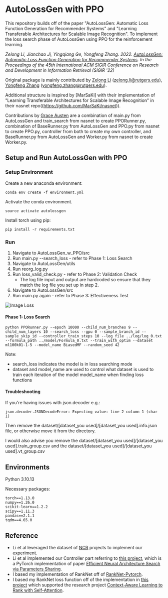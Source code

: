 # AutoLossGen with PPO

This repository builds off of the paper "AutoLossGen: Automatic Loss Function Generation for Recommender Systems" and "Learning Transferable Architectures for Scalable Image Recognition". To implement the loss search phase of AutoLossGen using PPO for the reinforcement learning.

*Zelong Li, Jianchao Ji, Yingqiang Ge, Yongfeng Zhang. 2022. [AutoLossGen: Automatic Loss Function Generation for Recommender Systems](https://arxiv.org/abs/2204.13160). In the Proceedings of the 45th International ACM SIGIR Conference on Research and Development in Information Retrieval (SIGIR '22)*

Original package is mainly contributed by [Zelong Li](https://github.com/lzl65825) (zelong.li@rutgers.edu), [Yongfeng Zhang](https://github.com/evison) (yongfeng.zhang@rutgers.edu).

Additional structure is inspired by [MarSaKi] with their implementation of "Learning Transferable Architectures for Scalable Image Recognition" in their nasnet repo((https://github.com/MarSaKi/nasnet)).

Contributions by [Grace Austen](https://github.com/Grace-Austen) are a combination of main.py from AutoLossGen and train_search from nasnet to create PPORunner.py, combination of BaseRunner.py from AutoLossGen and PPO.py from nasnet to create PPO.py, controller from both to create my own controller, and BaseRunner.py from AutoLossGen and Worker.py from nasnet to create Worker.py. 

## Setup and Run AutoLossGen with PPO

### Setup Environment
Create a new anaconda environment:

```conda env create -f environment.yml```

Activate the conda environment.

```source activate autolossgen```

Install torch using pip:

```pip install -r requirements.txt```

### Run
1. Navigate to AutoLossGen_w_PPO/src
2. Run main.py --search_loss - refer to Phase 1: Loss Search
3. Navigate to AutoLossGen/utils
4. Run reorg_log.py
5. Run loss_valid_check.py - refer to Phase 2: Validation Check
    - The log file input and output are hardcoded so ensure that they match the log file you set up in step 2.
6. Navigate to AutoLossGen/src
7. Run main.py again - refer to Phase 3: Effectiveness Test

![Image Loss](pics/Loss_Generation_Process_ver3.0.jpg)  

#### Phase 1: Loss Search
```
python PPORunner.py --epoch 10000 --child_num_branches 9 --child_num_layers 10 --search_loss --gpu 0 --sample_branch_id --sample_skip_id --controller_train_steps 10 --log_file ../log/log_0.txt --formula_path ../model/Formula_0.txt --train_with_optim --dataset ml100k01-1-5 --model_name BiasedMF --random_seed 42
```

Note: 
- search_loss indicates the model is in loss searching mode
- dataset and model_name are used to control what dataset is used to train each iteration of the model model_name when finding loss functions

#### Troubleshooting
If you're having issues with json.decoder e.g.:

```json.decoder.JSONDecodeError: Expecting value: line 2 column 1 (char 1)```

Then remove the dataset/[dataset_you used]/[dataset_you used].info.json file, or otherwise move it from the directory.

I would also advise you remove the dataset/[dataset_you used]/[dataset_you used].train_group.csv and the dataset/[dataset_you used]/[dataset_you used].vt_group.csv

## Environments

Python 3.10.13

Necessary packages:

```
torch==1.13.0
numpy==1.26.0
scikit-learn==1.2.2
scipy==1.11.3
pandas==2.1.1
tqdm==4.65.0
```

## Reference

- Li et al leveraged the dataset of [NCR](https://github.com/rutgerswiselab/NCR) projects to implement our experiment.
- Li et al implemented our Controller part referring to [this project](https://github.com/TDeVries/enas_pytorch/), which is a PyTorch implementation of paper [Efficient Neural Architecture Search via Parameters Sharing](https://arxiv.org/abs/1802.03268).
- I based my implementation of RankNet off of [RankNet-Pytorch](https://github.com/yanshanjing/RankNet-Pytorch/).
- I based my RankNet loss function off of the implementation in [this project](https://github.com/allegro/allRank/) which supported the research project [Context-Aware Learning to Rank with Self-Attention](https://arxiv.org/abs/2005.10084).